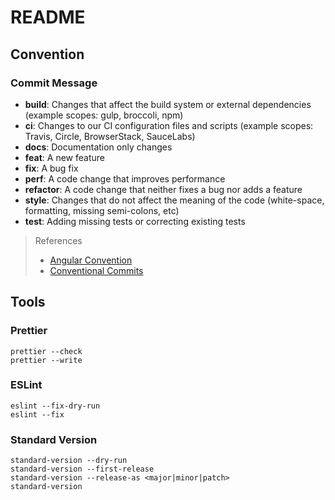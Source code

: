 # README

## Convention

### Commit Message

- **build**: Changes that affect the build system or external dependencies (example scopes: gulp, broccoli, npm)
- **ci**: Changes to our CI configuration files and scripts (example scopes: Travis, Circle, BrowserStack, SauceLabs)
- **docs**: Documentation only changes
- **feat**: A new feature
- **fix**: A bug fix
- **perf**: A code change that improves performance
- **refactor**: A code change that neither fixes a bug nor adds a feature
- **style**: Changes that do not affect the meaning of the code (white-space, formatting, missing semi-colons, etc)
- **test**: Adding missing tests or correcting existing tests

> References
>
> - [Angular Convention](https://github.com/angular/angular/blob/master/CONTRIBUTING.md#commit)
> - [Conventional Commits](https://www.conventionalcommits.org/)

## Tools

### Prettier

```shell
prettier --check
prettier --write
```

### ESLint

```shell
eslint --fix-dry-run
eslint --fix
```

### Standard Version

```shell
standard-version --dry-run
standard-version --first-release
standard-version --release-as <major|minor|patch>
standard-version
```
